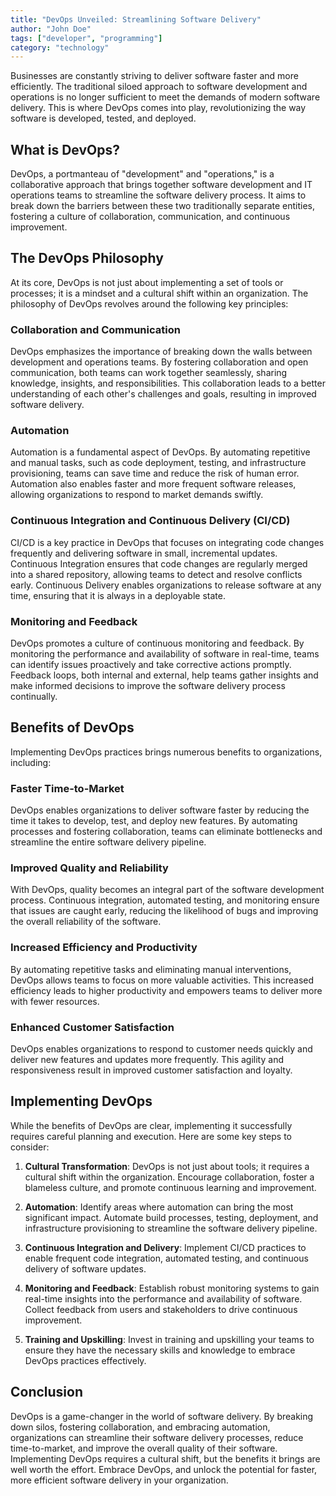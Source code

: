 ```yaml
---
title: "DevOps Unveiled: Streamlining Software Delivery"
author: "John Doe"
tags: ["developer", "programming"]
category: "technology"
---
```


Businesses are constantly striving to deliver software faster and more efficiently. The traditional siloed approach to software development and operations is no longer sufficient to meet the demands of modern software delivery. This is where DevOps comes into play, revolutionizing the way software is developed, tested, and deployed.

## What is DevOps?

DevOps, a portmanteau of "development" and "operations," is a collaborative approach that brings together software development and IT operations teams to streamline the software delivery process. It aims to break down the barriers between these two traditionally separate entities, fostering a culture of collaboration, communication, and continuous improvement.

## The DevOps Philosophy

At its core, DevOps is not just about implementing a set of tools or processes; it is a mindset and a cultural shift within an organization. The philosophy of DevOps revolves around the following key principles:

### Collaboration and Communication

DevOps emphasizes the importance of breaking down the walls between development and operations teams. By fostering collaboration and open communication, both teams can work together seamlessly, sharing knowledge, insights, and responsibilities. This collaboration leads to a better understanding of each other's challenges and goals, resulting in improved software delivery.

### Automation

Automation is a fundamental aspect of DevOps. By automating repetitive and manual tasks, such as code deployment, testing, and infrastructure provisioning, teams can save time and reduce the risk of human error. Automation also enables faster and more frequent software releases, allowing organizations to respond to market demands swiftly.

### Continuous Integration and Continuous Delivery (CI/CD)

CI/CD is a key practice in DevOps that focuses on integrating code changes frequently and delivering software in small, incremental updates. Continuous Integration ensures that code changes are regularly merged into a shared repository, allowing teams to detect and resolve conflicts early. Continuous Delivery enables organizations to release software at any time, ensuring that it is always in a deployable state.

### Monitoring and Feedback

DevOps promotes a culture of continuous monitoring and feedback. By monitoring the performance and availability of software in real-time, teams can identify issues proactively and take corrective actions promptly. Feedback loops, both internal and external, help teams gather insights and make informed decisions to improve the software delivery process continually.

## Benefits of DevOps

Implementing DevOps practices brings numerous benefits to organizations, including:

### Faster Time-to-Market

DevOps enables organizations to deliver software faster by reducing the time it takes to develop, test, and deploy new features. By automating processes and fostering collaboration, teams can eliminate bottlenecks and streamline the entire software delivery pipeline.

### Improved Quality and Reliability

With DevOps, quality becomes an integral part of the software development process. Continuous integration, automated testing, and monitoring ensure that issues are caught early, reducing the likelihood of bugs and improving the overall reliability of the software.

### Increased Efficiency and Productivity

By automating repetitive tasks and eliminating manual interventions, DevOps allows teams to focus on more valuable activities. This increased efficiency leads to higher productivity and empowers teams to deliver more with fewer resources.

### Enhanced Customer Satisfaction

DevOps enables organizations to respond to customer needs quickly and deliver new features and updates more frequently. This agility and responsiveness result in improved customer satisfaction and loyalty.

## Implementing DevOps

While the benefits of DevOps are clear, implementing it successfully requires careful planning and execution. Here are some key steps to consider:

1. **Cultural Transformation**: DevOps is not just about tools; it requires a cultural shift within the organization. Encourage collaboration, foster a blameless culture, and promote continuous learning and improvement.

2. **Automation**: Identify areas where automation can bring the most significant impact. Automate build processes, testing, deployment, and infrastructure provisioning to streamline the software delivery pipeline.

3. **Continuous Integration and Delivery**: Implement CI/CD practices to enable frequent code integration, automated testing, and continuous delivery of software updates.

4. **Monitoring and Feedback**: Establish robust monitoring systems to gain real-time insights into the performance and availability of software. Collect feedback from users and stakeholders to drive continuous improvement.

5. **Training and Upskilling**: Invest in training and upskilling your teams to ensure they have the necessary skills and knowledge to embrace DevOps practices effectively.

## Conclusion

DevOps is a game-changer in the world of software delivery. By breaking down silos, fostering collaboration, and embracing automation, organizations can streamline their software delivery processes, reduce time-to-market, and improve the overall quality of their software. Implementing DevOps requires a cultural shift, but the benefits it brings are well worth the effort. Embrace DevOps, and unlock the potential for faster, more efficient software delivery in your organization.
